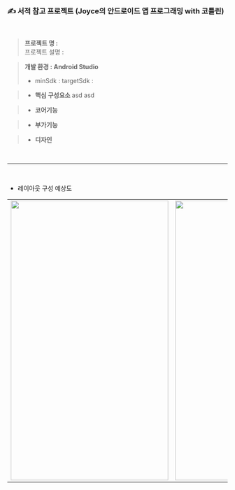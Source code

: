 ### ✍ 서적 참고 프로젝트 (Joyce의 안드로이드 앱 프로그래밍 with 코틀린)
<br>

> <b> 프로젝트 명 : <br> </b>
> 프로젝트 설명 : 

> <b> 개발 환경 : Android Studio </b>
> * minSdk : 
> targetSdk :

> * <b> 핵심 구성요소 </b>
> asd
> asd

> * <b> 코어기능 </b>


> * <b> 부가기능 </b>


> * <b> 디자인 </b>



<br>

---

<br>

* 레이아웃 구성 예상도
<table>
  <tr>
    <td><img alt="" src="" height="640" width="360"> </td>
    <td><img alt="" src="" height="640" width="360"> </td>
  </tr>
  </table>
